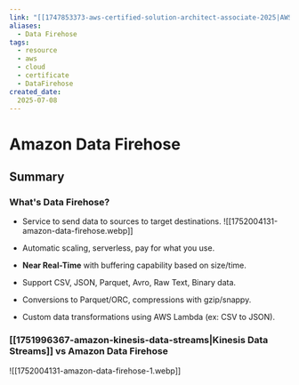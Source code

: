```yaml
---
link: "[[1747853373-aws-certified-solution-architect-associate-2025|AWS Certified Solution Architect Associate 2025]]"
aliases: 
  - Data Firehose
tags:
  - resource
  - aws
  - cloud
  - certificate
  - DataFirehose
created_date:
  2025-07-08
---
```

# Amazon Data Firehose
## Summary
### What's Data Firehose?
- Service to send data to sources to target destinations.
![[1752004131-amazon-data-firehose.webp]]

- Automatic scaling, serverless, pay for what you use.
- **Near Real-Time** with buffering capability based on size/time.
- Support CSV, JSON, Parquet, Avro, Raw Text, Binary data.
- Conversions to Parquet/ORC, compressions with gzip/snappy.
- Custom data transformations using AWS Lambda (ex: CSV to JSON).

### [[1751996367-amazon-kinesis-data-streams|Kinesis Data Streams]] vs Amazon Data Firehose
![[1752004131-amazon-data-firehose-1.webp]]

